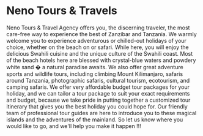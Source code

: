 # Neno Tours & Travels

Neno Tours & Travel Agency offers you, the discerning traveler, the most care-free way to experience the best of Zanzibar and Tanzania.
We warmly welcome you to experience adventurous or chilled-out holidays of your choice, whether on the beach on or safari. While here, you will enjoy the delicious Swahili cuisine and the unique culture of the Swahili coast. Most of the beach hotels here are blessed with crystal-blue waters and powdery white sand � a natural paradise awaits.
We also offer great adventure sports and wildlife tours, including climbing Mount Kilimanjaro, safaris around Tanzania, photographic safaris, cultural tourism, ecotourism, and camping safaris.
We offer very affordable budget tour packages for your holiday, and we can tailor a tour package to suit your exact requirements and budget, because we take pride in putting together a customized tour itinerary that gives you the best holiday you could hope for.
Our friendly team of professional tour guides are here to introduce you to these magical islands and the adventures of the mainland. So let us know where you would like to go, and we'll help you make it happen !!!
